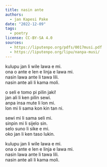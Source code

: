 ```yaml
---
title: nasin ante
authors:
  - jan Kapesi Pake
date: "2022-12-09"
tags:
  - poetry
license: CC-BY-SA 4.0
sources:
  - https://liputenpo.org/pdfs/0017musi.pdf
  - https://liputenpo.org/lipu/nanpa-musi/
---
```


kulupu jan li wile lawa e mi.  
ona o ante e len e linja e lawa mi.  
nasin lawa ante li tawa lili.  
nasin ante ali li kama moli.

o seli e tomo pi pilin jaki!  
jan ali li ken pilin sewi.  
anpa insa mute li lon mi.  
lon mi li sama kon kin tan ni.

sewi mi li sama seli mi.  
sinpin mi li sijelo sin.  
selo suno li sike e mi.  
oko jan li ken taso lukin.

kulupu jan li wile lawa e mi.  
ona o ante e len e linja e lawa mi.  
nasin lawa ante li tawa lili.  
nasin ante ali li kama moli.
